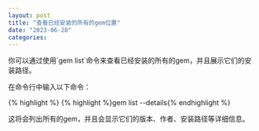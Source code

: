 ```yaml
---
layout: post
title: "查看已经安装的所有的gem位置"
date: "2023-06-28"
categories: 
---
```

<p>你可以通过使用`gem list`命令来查看已经安装的所有的gem，并且展示它们的安装路径。</p>

<p>在命令行中输入以下命令：</p>

{% highlight %}
{% highlight %}gem list --details{% endhighlight %}

<p>这将会列出所有的gem，并且会显示它们的版本、作者、安装路径等详细信息。</p>


